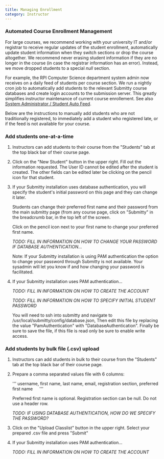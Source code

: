 ```yaml
---
title: Managing Enrollment
category: Instructor
---
```



### Automated Course Enrollment Management

For large courses, we recommend working with your university IT and/or
registrar to receive regular updates of the student enrollment,
automatically update student information when they switch sections or
drop the course altogether.  We recommend never erasing student
information if they are no longer in the course (in case the registrar
information has an error).  Instead, we move dropped students to a
special _null_ section.

For example, the RPI Computer Science department system admin now
receives on a daily feed of students per course section.  We run a
nightly cron job to automatically add students to the relevant
Submitty course databases and create login accounts to the submission
server.  This greatly simplifies instructor maintenance of current
course enrollement.  See also [System Administrator / Student Auto
Feed](../sysadmin/student_auto_feed).

Below are the instructions to manually add students who are not
traditionally registered, to immediately add a student who registered
late, or if the feed is not available for your course.




### Add students one-at-a-time

1.  Instructors can add students to their course from the "Students"
    tab at the top black bar of their course page.

2.  Click on the "New Student" button in the upper right.  Fill out
    the information requested.  The User ID cannot be edited after the
    student is created.  The other fields can be edited later be
    clicking on the pencil icon for that student.

3.  If your Submitty installation uses database authentication, you will specify the
    student's initial password on this page and they can change it
    later.

    Students can change their preferred first name and their password
    from the main submitty page (from any course page, click on
    "Submitty" in the breadcrumb bar, in the top left of the screen.

    Click on the pencil icon next to your first name to change your
    preferred first name.

    _TODO: FILL IN INFORMATION ON HOW TO CHANGE YOUR PASSWORD IF
    DATABASE AUTHENTICATION..._

    Note: If your Submitty installation is using PAM authentication
    the option to change your password through Submitty is not
    available.  Your sysadmin will let you know if and how changing
    your password is facilitated.


4.  If your Submitty installation uses PAM authentication...

    _TODO: FILL IN INFORMATION ON HOW TO CREATE THE ACCOUNT_

    _TODO: FILL IN INFORMATION ON HOW TO SPECIFY INITIAL STUDENT PASSWORD_

    You will need to ssh into submitty and navigate to /usr/local/submitty/config/database.json,
    Then edit this file by replacing the value "PamAuthentication" with "DatabaseAuthentication".
    Finally be sure to save the file, if this file is read only be sure to enable write access.


### Add students by bulk file (.csv) upload

1.  Instructors can add students in bulk to their course from the
    "Students" tab at the top black bar of their course page.

2.  Prepare a comma separated values file with 6 columns:

    '''
    username, first name, last name, email, registration section, preferred first name
    '''

    Preferred first name is optional.
    Registration section can be null.
    Do not use a header row.

    _TODO: IF USING DATABASE AUTHENTICATION, HOW DO WE SPECIFY THE PASSWORD?_

3.  Click on the "Upload Classlist" button in the upper right.  Select
    your prepared .csv file and press "Submit"


4.  If your Submitty installation uses PAM authentication...

    _TODO: FILL IN INFORMATION ON HOW TO CREATE THE ACCOUNT_



